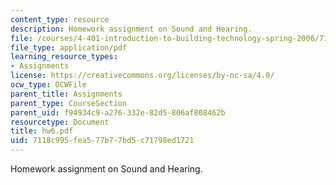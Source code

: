 ```yaml
---
content_type: resource
description: Homework assignment on Sound and Hearing.
file: /courses/4-401-introduction-to-building-technology-spring-2006/7118c995fea577b77bd5c71798ed1721_hw6.pdf
file_type: application/pdf
learning_resource_types:
- Assignments
license: https://creativecommons.org/licenses/by-nc-sa/4.0/
ocw_type: OCWFile
parent_title: Assignments
parent_type: CourseSection
parent_uid: f94934c9-a276-332e-82d5-806af808462b
resourcetype: Document
title: hw6.pdf
uid: 7118c995-fea5-77b7-7bd5-c71798ed1721
---
```

Homework assignment on Sound and Hearing.
